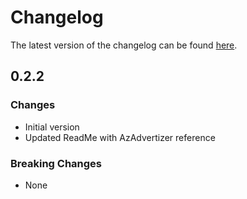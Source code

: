 # Changelog

The latest version of the changelog can be found [here](https://github.com/Azure/bicep-registry-modules/blob/main/avm/ptn/authorization/role-assignment/CHANGELOG.md).

## 0.2.2

### Changes

- Initial version
- Updated ReadMe with AzAdvertizer reference

### Breaking Changes

- None
